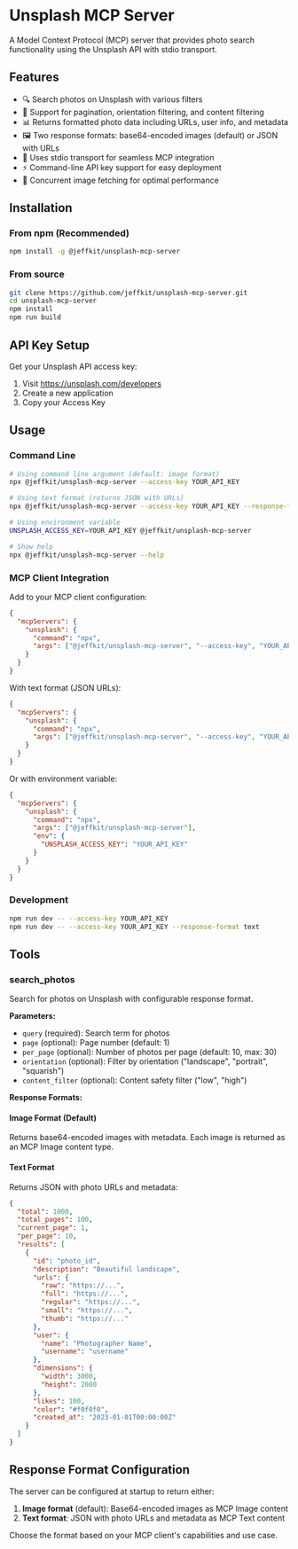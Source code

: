 # Unsplash MCP Server

A Model Context Protocol (MCP) server that provides photo search functionality using the Unsplash API with stdio transport.

## Features

- 🔍 Search photos on Unsplash with various filters
- 📄 Support for pagination, orientation filtering, and content filtering  
- 📊 Returns formatted photo data including URLs, user info, and metadata
- 🖼️ Two response formats: base64-encoded images (default) or JSON with URLs
- 🔗 Uses stdio transport for seamless MCP integration
- ⚡ Command-line API key support for easy deployment
- 🚀 Concurrent image fetching for optimal performance

## Installation

### From npm (Recommended)

```bash
npm install -g @jeffkit/unsplash-mcp-server
```

### From source

```bash
git clone https://github.com/jeffkit/unsplash-mcp-server.git
cd unsplash-mcp-server
npm install
npm run build
```

## API Key Setup

Get your Unsplash API access key:
1. Visit https://unsplash.com/developers
2. Create a new application  
3. Copy your Access Key

## Usage

### Command Line

```bash
# Using command line argument (default: image format)
npx @jeffkit/unsplash-mcp-server --access-key YOUR_API_KEY

# Using text format (returns JSON with URLs)
npx @jeffkit/unsplash-mcp-server --access-key YOUR_API_KEY --response-format text

# Using environment variable  
UNSPLASH_ACCESS_KEY=YOUR_API_KEY @jeffkit/unsplash-mcp-server

# Show help
npx @jeffkit/unsplash-mcp-server --help
```

### MCP Client Integration

Add to your MCP client configuration:

```json
{
  "mcpServers": {
    "unsplash": {
      "command": "npx",
      "args": ["@jeffkit/unsplash-mcp-server", "--access-key", "YOUR_API_KEY"]
    }
  }
}
```

With text format (JSON URLs):

```json
{
  "mcpServers": {
    "unsplash": {
      "command": "npx",
      "args": ["@jeffkit/unsplash-mcp-server", "--access-key", "YOUR_API_KEY", "--response-format", "text"]
    }
  }
}
```

Or with environment variable:

```json
{
  "mcpServers": {
    "unsplash": {
      "command": "npx",
      "args": ["@jeffkit/unsplash-mcp-server"],
      "env": {
        "UNSPLASH_ACCESS_KEY": "YOUR_API_KEY"
      }
    }
  }
}
```

### Development

```bash
npm run dev -- --access-key YOUR_API_KEY
npm run dev -- --access-key YOUR_API_KEY --response-format text
```

## Tools

### search_photos

Search for photos on Unsplash with configurable response format.

**Parameters:**
- `query` (required): Search term for photos
- `page` (optional): Page number (default: 1)
- `per_page` (optional): Number of photos per page (default: 10, max: 30)
- `orientation` (optional): Filter by orientation ("landscape", "portrait", "squarish")
- `content_filter` (optional): Content safety filter ("low", "high")

**Response Formats:**

#### Image Format (Default)
Returns base64-encoded images with metadata. Each image is returned as an MCP Image content type.

#### Text Format  
Returns JSON with photo URLs and metadata:

```json
{
  "total": 1000,
  "total_pages": 100,
  "current_page": 1,
  "per_page": 10,
  "results": [
    {
      "id": "photo_id",
      "description": "Beautiful landscape",
      "urls": {
        "raw": "https://...",
        "full": "https://...",
        "regular": "https://...",
        "small": "https://...",
        "thumb": "https://..."
      },
      "user": {
        "name": "Photographer Name",
        "username": "username"
      },
      "dimensions": {
        "width": 3000,
        "height": 2000
      },
      "likes": 100,
      "color": "#f0f0f0",
      "created_at": "2023-01-01T00:00:00Z"
    }
  ]
}
```

## Response Format Configuration

The server can be configured at startup to return either:

1. **Image format** (default): Base64-encoded images as MCP Image content
2. **Text format**: JSON with photo URLs and metadata as MCP Text content

Choose the format based on your MCP client's capabilities and use case.